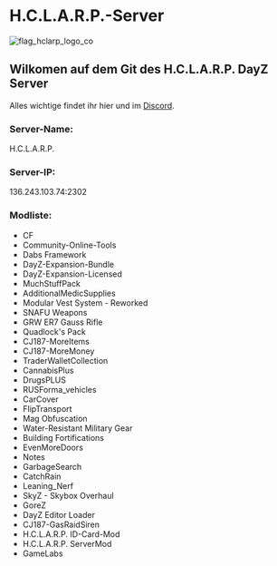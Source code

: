 # H.C.L.A.R.P.-Server
![flag_hclarp_logo_co](https://user-images.githubusercontent.com/93746658/149393315-6c751fce-6509-429d-a72d-0460eafe28c2.png)

## Wilkomen auf dem Git des H.C.L.A.R.P. DayZ Server

Alles wichtige findet ihr hier und im [Discord](https://discord.gg/JgAjTM6Ugr).

### Server-Name:
H.C.L.A.R.P.

### Server-IP:
136.243.103.74:2302

### Modliste:
- CF
- Community-Online-Tools
- Dabs Framework
- DayZ-Expansion-Bundle
- DayZ-Expansion-Licensed
- MuchStuffPack
- AdditionalMedicSupplies
- Modular Vest System - Reworked
- SNAFU Weapons
- GRW ER7 Gauss Rifle
- Quadlock's Pack
- CJ187-MoreItems
- CJ187-MoreMoney
- TraderWalletCollection
- CannabisPlus
- DrugsPLUS
- RUSForma_vehicles
- CarCover
- FlipTransport
- Mag Obfuscation
- Water-Resistant Military Gear
- Building Fortifications
- EvenMoreDoors
- Notes
- GarbageSearch
- CatchRain
- Leaning_Nerf
- SkyZ - Skybox Overhaul
- GoreZ
- DayZ Editor Loader
- CJ187-GasRaidSiren
- H.C.L.A.R.P. ID-Card-Mod
- H.C.L.A.R.P. ServerMod
- GameLabs
